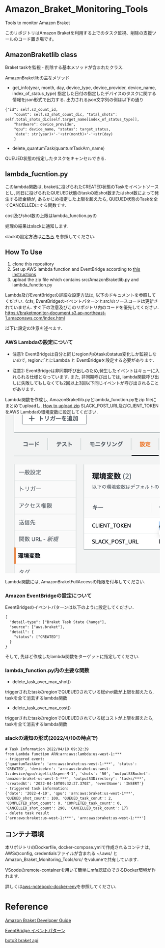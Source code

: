 # Amazon_Braket_Monitoring_Tools
Tools to monitor Amazon Braket

このリポジトリはAmazon Braketを利用する上でのタスク監視、削除の支援ツールのコード置き場です。

## AmazonBraketlib class
Braket taskを監視・削除する基本メソッドが含まれたクラス.

AmazonBraketlibの主なメソッド

- get_info(year, month, day, device_type, device_provider, device_name, index_of_status_type)
指定した日付の指定したデバイスのタスクに関する情報をjson形式で出力する.
出力されるjson文字列の例は以下の通り
```
{"id": self.s3_count_id,
    "count": self.s3_shot_count_dic, "total_shots": self.total_shots_dic[self.target_name[index_of_status_type]],
    "hardware": device_provider,
    "qpu": device_name, "status": target_status,
    'date': str(year)+'-'+str(month)+'-'+str(day)
    }
```

- delete_quantumTask(quantumTaskArn_name)

QUEUED状態の指定したタスクをキャンセルできる.

## lambda_fucntion.py

このlambda関数は, braketに投げられたCREATED状態のTaskをイベントソースとし, 同日に投げられたQUEUED状態のtaskの総shot数またはshot数によって発生する総金額が, あらかじめ指定した上限を超えたら, QUEUED状態のTaskを全てCANCELLEDにする関数です.

cost及びshot数の上限はlambda_function.pyの

処理の結果はslackに通知します.

slackの設定方法は[こちら](https://www.takapy.work/entry/2019/02/20/140751)
を参照してください.


## How To Use

1. clone this repository
2. Set up AWS lambda function and EventBridge according to [this instructions](https://braketmonitor-document.s3.ap-northeast-1.amazonaws.com/index.html)
3. upload the zip file which contains src/AmazonBraketlib.py and lambda_function.py


Lambda及びEventBridgeの詳細な設定方法は, 以下のドキュメントを参照してください.
なお, EventBridgeのイベントパターンとsrc/のソースコードは更新されていません. すぐ下の注意及びこのリポジトリ内のコードを優先してください.
https://braketmonitor-document.s3.ap-northeast-1.amazonaws.com/index.html

以下に設定の注意を述べます.
### AWS Lambdaの設定について
- 注意1: EventBridgeは自分と同じregion内のtaskのstatus変化しか監視しないので, regionごとにLambda と EventBridgeを設定する必要があります.

- 注意2: EventBridgeは非同期呼び出しのため,発生したイベントはキューに入れられる仕様となっています. また, 非同期呼び出しでは, lambda関数呼び出しに失敗してもしなくても2回以上3回以下同じイベントが呼び出されることがあリます.


Lambda関数を作成し, AmazonBraketlib.pyとlambda_function.pyをzip fileにまとめてuploadし,
[How to upload zip](https://docs.aws.amazon.com/ja_jp/lambda/latest/dg/python-package.html)
SLACK_POST_URL及びCLIENT_TOKENをAWS Lambdaの環境変数に設定してください.
![image](fig/env_var_lambda.png)

Lambda関数には,  AmazonBraketFullAccessの権限を付与してください.

### Amazon EventBridgeの設定について

EventBridgeのイベントパターンは以下のように設定してください.
```
{
  "detail-type": ["Braket Task State Change"],
  "source": ["aws.braket"],
  "detail": {
    "status": ["CREATED"]
  }
}

```
そして, 先ほど作成したlambda関数をターゲットに指定してください.

### lambda_function.py内の主要な関数

- delete_task_over_max_shot()

triggerされたtaskのregionでQUEUEDされている総shot数が上限を超えたら, taskを全て消去するlambda関数
- delete_task_over_max_cost()

triggerされたtaskのregionでQUEUEDされている総コストが上限を超えたら, taskを全て消去するlambda関数


### slackの通知の形式(2022/4/10の時点で)

```
# Task Information 2022/04/10 09:32:39
from Lambda function ARN:arn:aws:lambda:us-west-1:***
- triggered event:
{'quantumTaskArn': 'arn:aws:braket:us-west-1:***', 'status': 'CREATED', 'deviceArn': 'arn:aws:braket:us-west-1::device/qpu/rigetti/Aspen-M-1', 'shots': '50', 'outputS3Bucket': 'amazon-braket-us-west-1-***', 'outputS3Directory': 'tasks/***', 'createdAt': '2022-04-10T09:32:27.370Z', 'eventName': 'INSERT'}
- triggered task information:
{'date': '2022-4-10', 'qpu': 'arn:aws:braket:us-west-1***', 'QUEUED_shot_count': 100, 'QUEUED_task_conut': 2, 'COMPLETED_shot_count': 0, 'COMPLETED_task_count': 0, 'CANCELLED_shot_count': 290, 'CANCELLED_task_count': 17}
- delete task result
['arn:aws:braket:us-west-1:***', 'arn:aws:braket:us-west-1:***']
```



## コンテナ環境

本リポジトリのDockerfile, docker-compose.ymlで作成されるコンテナは, AWSのconfig, credentialsファイルが含まれる ~/.aws/ と Amazon_Braket_Monitoring_Tools/src/ をvolumeで共有しています.

VScodeのremote-containerを用いて簡単にmfa認証のできるDocker環境が作れます.

詳しくは[aws-notebook-docker-env](https://github.com/speed1313/aws-notebook-docker-env)を参照してください.





# Reference
[Amazon Braket Developer Guide](https://docs.aws.amazon.com/ja_jp/braket/latest/developerguide/what-is-braket.html)

[EventBridge イベントパターン](https://docs.aws.amazon.com/ja_jp/eventbridge/latest/userguide/eb-event-patterns.html)

[boto3 braket api](https://boto3.amazonaws.com/v1/documentation/api/latest/reference/services/braket.html)



